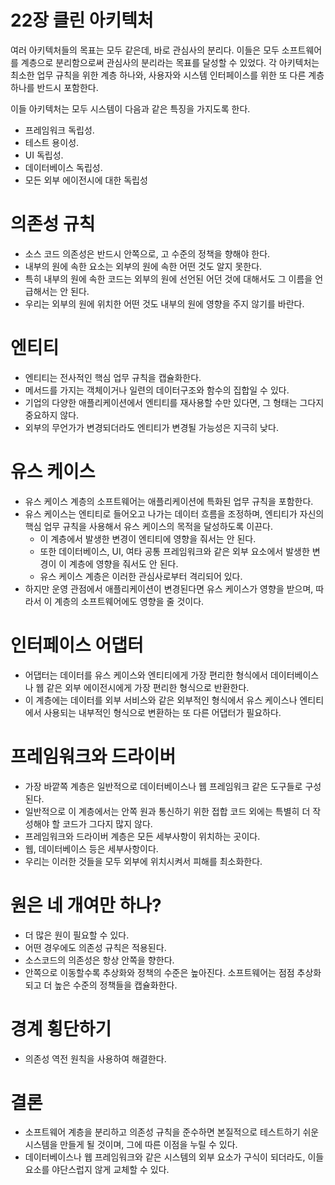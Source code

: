 # 22장 클린 아키텍처

여러 아키텍처들의 목표는 모두 같은데, 바로 관심사의 분리다. 이들은 모두 소프트웨어를 계층으로 분리함으로써 관심사의 분리라는 목표를 달성할 수 있었다. 각 아키텍처는 최소한 업무 규칙을 위한 계층 하나와, 사용자와 시스템 인터페이스를 위한 또 다른 계층 하나를 반드시 포함한다.

이들 아키텍처는 모두 시스템이 다음과 같은 특징을 가지도록 한다.

- 프레임워크 독립성.
- 테스트 용이성.
- UI 독립성.
- 데이터베이스 독립성.
- 모든 외부 에이전시에 대한 독립성

# **의존성 규칙**

- 소스 코드 의존성은 반드시 안쪽으로, 고 수준의 정책을 향해야 한다.
- 내부의 원에 속한 요소는 외부의 원에 속한 어떤 것도 알지 못한다.
- 특히 내부의 원에 속한 코드는 외부의 원에 선언된 어던 것에 대해서도 그 이름을 언급해서는 안 된다.
- 우리는 외부의 원에 위치한 어떤 것도 내부의 원에 영향을 주지 않기를 바란다.

# **엔티티**

- 엔티티는 전사적인 핵심 업무 규칙을 캡슐화한다.
- 메서드를 가지는 객체이거나 일련의 데이터구조와 함수의 집합일 수 있다.
- 기업의 다양한 애플리케이션에서 엔티티를 재사용할 수만 있다면, 그 형태는 그다지 중요하지 않다.
- 외부의 무언가가 변경되더라도 엔티티가 변경될 가능성은 지극히 낮다.

# **유스 케이스**

- 유스 케이스 계층의 소프트웨어는 애플리케이션에 특화된 업무 규칙을 포함한다.
- 유스 케이스는 엔티티로 들어오고 나가는 데이터 흐름을 조정하며, 엔티티가 자신의 핵심 업무 규칙을 사용해서 유스 케이스의 목적을 달성하도록 이끈다.
  - 이 계층에서 발생한 변경이 엔티티에 영향을 줘서는 안 된다.
  - 또한 데이터베이스, UI, 여타 공통 프레임워크와 같은 외부 요소에서 발생한 변경이 이 계층에 영향을 줘서도 안 된다.
  - 유스 케이스 계층은 이러한 관심사로부터 격리되어 있다.
- 하지만 운영 관점에서 애플리케이션이 변경된다면 유스 케이스가 영향을 받으며, 따라서 이 계층의 소프트웨어에도 영향을 줄 것이다.

# **인터페이스 어댑터**

- 어댑터는 데이터를 유스 케이스와 엔티티에게 가장 편리한 형식에서 데이터베이스나 웹 같은 외부 에이전시에게 가장 편리한 형식으로 반환한다.
- 이 계층에는 데이터를 외부 서비스와 같은 외부적인 형식에서 유스 케이스나 엔티티에서 사용되는 내부적인 형식으로 변환하는 또 다른 어댑터가 필요하다.

# **프레임워크와 드라이버**

- 가장 바깥쪽 계층은 일반적으로 데이터베이스나 웹 프레임워크 같은 도구들로 구성된다.
- 일반적으로 이 계층에서는 안쪽 원과 통신하기 위한 접합 코드 외에는 특별히 더 작성해야 할 코드가 그다지 많지 않다.
- 프레임워크와 드라이버 계층은 모든 세부사항이 위치하는 곳이다.
- 웹, 데이터베이스 등은 세부사항이다.
- 우리는 이러한 것들을 모두 외부에 위치시켜서 피해를 최소화한다.

# **원은 네 개여만 하나?**

- 더 많은 원이 필요할 수 있다.
- 어떤 경우에도 의존성 규칙은 적용된다.
- 소스코드의 의존성은 항상 안쪽을 향한다.
- 안쪽으로 이동할수록 추상화와 정책의 수준은 높아진다. 소프트웨어는 점점 추상화되고 더 높은 수준의 정책들을 캡슐화한다.

# **경계 횡단하기**

- 의존성 역전 원칙을 사용하여 해결한다.

# **결론**

- 소프트웨어 계층을 분리하고 의존성 규칙을 준수하면 본질적으로 테스트하기 쉬운 시스템을 만들게 될 것이며, 그에 따른 이점을 누릴 수 있다.
- 데이터베이스나 웹 프레임워크와 같은 시스템의 외부 요소가 구식이 되더라도, 이들 요소를 야단스럽지 않게 교체할 수 있다.
